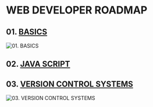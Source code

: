 # WEB DEVELOPER ROADMAP

## 01. [BASICS](docs/01-basics.md)

![01. BASICS](http://www.plantuml.com/plantuml/proxy?cache=no&src=https://raw.githubusercontent.com/mrPronin/edu-web/main/diagrams/01-basics.iuml)

## 02. [JAVA SCRIPT](docs/02-javascript.md)

## 03. [VERSION CONTROL SYSTEMS](docs/03.vcs.md)

![03. VERSION CONTROL SYSTEMS](http://www.plantuml.com/plantuml/proxy?cache=no&src=https://raw.githubusercontent.com/mrPronin/edu-web/main/diagrams/03-vcs.iuml)

